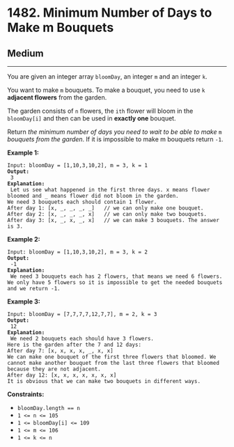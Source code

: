 # 1482. Minimum Number of Days to Make m Bouquets

## Medium

***

You are given an integer array `bloomDay`, an integer `m` and an integer `k`.

You want to make `m` bouquets. To make a bouquet, you need to use `k` **adjacent flowers** from the garden.

The garden consists of `n` flowers, the `ith` flower will bloom in the `bloomDay[i]` and then can be used in **exactly one** bouquet.

Return _the minimum number of days you need to wait to be able to make_ `m` _bouquets from the garden_. If it is impossible to make m bouquets return `-1`.

&#x20;

**Example 1:**

<pre><code>Input: bloomDay = [1,10,3,10,2], m = 3, k = 1
<strong>Output:
</strong> 3
<strong>Explanation:
</strong> Let us see what happened in the first three days. x means flower bloomed and _ means flower did not bloom in the garden.
We need 3 bouquets each should contain 1 flower.
After day 1: [x, _, _, _, _]   // we can only make one bouquet.
After day 2: [x, _, _, _, x]   // we can only make two bouquets.
After day 3: [x, _, x, _, x]   // we can make 3 bouquets. The answer is 3.</code></pre>

**Example 2:**

<pre><code>Input: bloomDay = [1,10,3,10,2], m = 3, k = 2
<strong>Output:
</strong> -1
<strong>Explanation:
</strong> We need 3 bouquets each has 2 flowers, that means we need 6 flowers. We only have 5 flowers so it is impossible to get the needed bouquets and we return -1.</code></pre>

**Example 3:**

<pre><code>Input: bloomDay = [7,7,7,7,12,7,7], m = 2, k = 3
<strong>Output:
</strong> 12
<strong>Explanation:
</strong> We need 2 bouquets each should have 3 flowers.
Here is the garden after the 7 and 12 days:
After day 7: [x, x, x, x, _, x, x]
We can make one bouquet of the first three flowers that bloomed. We cannot make another bouquet from the last three flowers that bloomed because they are not adjacent.
After day 12: [x, x, x, x, x, x, x]
It is obvious that we can make two bouquets in different ways.</code></pre>

&#x20;

**Constraints:**

* `bloomDay.length == n`
* `1 <= n <= 105`
* `1 <= bloomDay[i] <= 109`
* `1 <= m <= 106`
* `1 <= k <= n`
